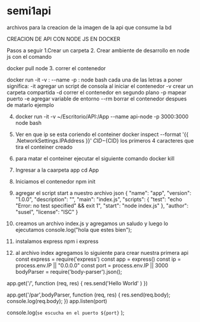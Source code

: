 # semi1api
archivos para la creacion de la imagen de la api que consume la bd

CREACION DE API  CON NODE JS  EN DOCKER

Pasos a seguir 
1.Crear un carpeta
2. Crear ambiente de desarrollo en node js con el comando

  docker pull node
3. correr el contenedor

docker run -it  -v <carpetaDeAPI>:<cualquierCarpeta> --name<nombreContenedor> -p <puertoLocal>:<PuertoAxponer> node bash
  cada una de las letras a poner significa:
-it agregar un script de consola al iniciar el contenedor
-v crear un carpeta compartida
-d correr el contenedor en segundo plano
-p mapear puerto
-e agregar variable de entorno
--rm borrar el contenedor despues de matarlo ejemplo
  
 4. docker run -it -v ~/Escritorio/API:/App --name api-node -p 3000:3000 node bash
 5. Ver en que ip se esta coriendo el conteiner 
 docker inspect --format '{{ .NetworkSettings.IPAddress }}' ${CID}
 -${CID} los primeros 4 caracteres que tira el conteiner creado
 6. para matar el conteiner ejecutar el siguiente comando
  docker kill <nombredelcontainer>
 7. Ingresar a la caarpeta app
    cd App
 8. Iniciamos el contenedor
    npm init

10. agregar el script start a nuestro archivo json
{
  "name": "app",
  "version": "1.0.0",
  "description": "",
  "main": "index.js",
  "scripts": {
    "test": "echo \"Error: no test specified\" && exit 1",
    "start": "node index.js"
  },
  "author": "susel",
  "license": "ISC"
}

11. creamos un archivo index.js y agregamos un saludo y luego lo ejecutamos
console.log("hola que estes bien");

12. instalamos express
npm i express 

13. al archivo index agregamos lo siguiente para crear nuestra primera api
const express = require('express')
const app = express()
const ip = process.env.IP || "0.0.0.0"
const port =  process.env.IP || 3000
bodyParser = require('body-parser').json();

app.get('/', function (req, res) {
  res.send('Hello World' )
})

app.get('/par',bodyParser, function (req, res) {
  res.send(req.body);
  console.log(req.body);
})
app.listen(port)

console.log(`se escucha en el puerto ${port}` );




